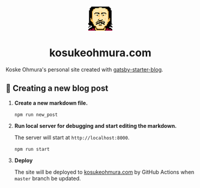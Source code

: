<p align="center">
  <a href="https://kosukeohmura.com">
    <img alt="kosukeohmura" src="https://github.com/kosukeohmura/kosukeohmura.com/blob/master/static/icon_256.png" width="64" />
  </a>
</p>
<h1 align="center">
  kosukeohmura.com
</h1>

Koske Ohmura's personal site created with [gatsby-starter-blog](https://github.com/gatsbyjs/gatsby-starter-blog).

## 🚀 Creating a new blog post

1. **Create a new markdown file.**

    ```shell
    npm run new_post
    ```

1. **Run local server for debugging and start editing the markdown.**

    The server will start at `http://localhost:8000`.

    ```shell
    npm run start
    ```

1. **Deploy**

    The site will be deployed to [kosukeohmura.com](https://kosukeohmura.com) by GitHub Actions when `master` branch be updated.
